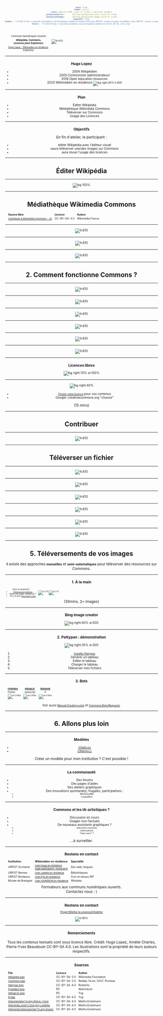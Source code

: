 ```yaml
---
marp: true
theme: urfist
_class:	Specify HTML class of slide’s <section> element.
_backgroundColor:		Setting background-color style of slide.
_backgroundImage:		Setting background-image style of slide.
paginate: true
header: '![h:60](https://upload.wikimedia.org/wikipedia/commons/thumb/5/5d/Logo-URFIST_reseau-orange.svg/600px-Logo-URFIST_reseau-orange.svg.png)'
footer: '![h:40](https://upload.wikimedia.org/wikipedia/commons/e/e5/CC_BY-SA_icon.svg)'

---
```

<!-- Scoped style -- >
<style scoped>* {text-align: center; }
table * { border: none; margin: 0; }
h1 {
  font-size: 1.9em;
  box-shadow: none;
}
p { text-align:center; font-size:80%; }
section p img { 
  display:block;
  margin-left: auto; 
  margin-right: auto;
  box-shadow: none;}

</style>
<p>Communs Numériques Ouverts</p>

![h:200](../img/logos/Commons-logo-en.svg)
<h1>La médiathèque Commons</h1>
<p><a class="link" href=https://fr.wikipédia.org/wiki/User:Hugo_en_résidence>Hugo Lopez - Wikimédien en résidence</a>.
<br>BMT, 2023.12.21</p>

---
<!-- Scoped style -->
<style scoped>
* {text-align: center; }
h1 {font-size: 1.5em}
table { margin: 0.5em;}
table * { border: none !important; margin: 0;}
section img, h1, p { 
  display:block;
  box-shadow: none;
}
</style>

|   |  |
|---|---|
| <small>Communs Numériques Ouverts</small> | |
| <h1>Wikipédia, Commons,<br>Licences pour Exploreurs</h1> | ![h:420](../img/logos/Commons-logo.svg) 
| <small><a class="link" href=https://fr.wikipédia.org/wiki/User:Hugo_en_résidence>Hugo Lopez - Wikimédien en résidence</a>.<br>Exploreur</small>

---
### Hugo Lopez
- 2004 Wikipédien 
- 2005 Commoniste (administrateur)
- 2016 Open education resources
- 2023 Wikimédien en résidence
![bg right:40% h:400](../img/Portrait-hugo.jpg)

---
### Plan
- Éditer Wikipédia
- Médiathèque Wikimédia Commons
- Téléverser sur Commons
- Usage des Licences

---
### Objectifs
<!-- 09:35 : SLIDE 44 -->
En fin d'atelier, le participant :
- éditer Wikipédia avec l'éditeur visuel
- saura téléverser une/des images sur Commons
- aura revue l'usage des licences

---
<!-- 11:00 -->
# Éditer Wikipédia
<!--
![bg 100%](./img/wmfr/Sciences_ouvertes_partager_sa_publication-7.png) 
-->

---
<!-- 11:00 Barre Editeur visuel -->
![bg 100%](../img/wmfr/Sciences_ouvertes_partager_sa_publication-13.png)


---
# Médiathèque Wikimedia Commons
<style scoped>
table * { font-size: 85%; }
</style>
<!-- Sources -->
| Source libre |  Licence | Auteur
|:----|:----|:---
[Contribuer à Wikimédia Commons - 1h](https://upload.wikimedia.org/wikipedia/commons/0/01/2023-06-16_Formation_Wikimedia_Commons_1_heure.pdf) | CC-BY-SA-3.0 | Wikimédia France

---
<!-- Introduction -- >
![h:610](../img/c1h/Commons-1h-s01.png)

---
<!-- Plan -- >
![h:610](../img/c1h/Commons-1h-s02.png)

---
<!--Histoire  -->
![h:610](../img/c1h/Commons-1h-s03.png)

---
<!-- Chiffres -->
![h:610](../img/c1h/Commons-1h-s04.png)

---
<!-- Quoi -->
![h:610](../img/c1h/Commons-1h-s05.png)

---
<!-- Comment Commons fonctionne ? 
![h:610](../img/c1h/Commons-1h-s06.png)-->
# 2. Comment fonctionne Commons ? 

---
<!-- A quoi sert Commons ? -->
![h:610](../img/c1h/Commons-1h-s07.png)

---
<!-- Role et positionement -->
![h:610](../img/c1h/Commons-1h-s08.png)

---
<!-- Mission : libre réutilisation -->
![h:610](../img/c1h/Commons-1h-s09.png)

---
<!-- Admins -->
![h:610](../img/c1h/Commons-1h-s10.png)

---
<!-- Robots-->
![h:610](../img/c1h/Commons-1h-s11.png)

---
<!-- Licences :  principe -->
![h:610](../img/c1h/Commons-1h-s12.png)

---
### Licences libres
<!-- Licence libre : échèle -->
![bg right:70% w:100%](../img/divers/Info_licences_CC-BY_fabriqueREL.jpg)

---
![bg right:40%](../img/so/Licence_choose.png)
- [Choisir votre licence](https://chooser-beta.creativecommons.org/) pour vos contenus
- Google: creativecommons.org "choose"

(15 mins)

---
<!-- Contribuer
![h:610](../img/c1h/Commons-1h-s14.png) -->
# Contribuer

---
<!-- Créer un compte -->
![h:610](../img/c1h/Commons-1h-s15.png)

---
# Téléverser un fichier

---
<!-- Importer son 1er fichier  -->
![h:610](../img/c1h/Commons-1h-s16.png)

---
<!-- Vérifier -->
![h:610](../img/c1h/Commons-1h-s17.png)

---
<!-- Choisir sa licence -->
![h:610](../img/c1h/Commons-1h-s18.png)

---
<!-- Vérifications -->
![h:610](../img/c1h/Commons-1h-s19.png)

---
<!-- Catégories -->
![h:610](../img/c1h/Commons-1h-s20.png)

---
<!-- Données structurées -->
![h:610](../img/c1h/Commons-1h-s21.png)

---
# 5. Téléversements de vos images
Il existe des approches **manuelles** et **semi-automatiques** pour téléverser des ressources sur Commons.

---
### 1. À la main
<small>
<table style="margin-left:0;">
<tr>
<td>

Osez la simplicité !
- [Téléverser sur Commons](https://commons.wikimedia.org/wiki/Special:Upload)
- Éditer une image, catégoriser ?
- On y va avec [Bing Image creator](https://www.bing.com/images/create/a-benevolent-young-red-dragon-resting-upon-a-rich-/1-657e40f8c39140d7b41fc122e81e1f62?id=DW245o%2Fa8BLmFSUQQBG0AA.aAfrzYFcu5BK%2Fbf3pBZB6w&view=detailv2&idpp=genimg&form=GCRIDP)

</td><td>

![h:270](../img/divers/Gallica_squirel.jpg) ![h:270](../img/divers/Dalle-3_Dragon.jpg)

</td>
</tr>
</table>
(30mins, 2+ images)
</small>

---
### Bing image creator
![bg right:40% w:500](../img/divers/Dalle-3_Dragon.jpg)

---
### 2. Pattypan : démonstration

![bg right:35% w:300](../img/logos/Pattypan.png)
1. [Installer Pattypan](https://commons.wikimedia.org/wiki/Commons:Pattypan/fr#Liens)
2. Générer un tableau
3. Editer le tableau
4. Charger le tableau
5. Téléverser mes fichiers


---
### 3. Bots
<small>

| [PyWikiBot](https://www.mediawiki.org/wiki/Manual:Pywikibot/Wikidata) | [WikiapiJS](https://kanasimi.github.io/wikiapi/) | [WikidataR](https://cran.r-project.org/web/packages/WikidataR/WikidataR.pdf)
|:--- |--- |---
| Python | Javascript | R 
| ![w:230px](../img/divers/Pywikibot_MW_gear_icon.svg.png)  | ![w:230px](../img/divers/WikiapiJS_MW_gear_icon.svg.png) | ![w:230px](../img/logos/R_logo.svg)

Voir aussi [Manual:Creating a bot](https://www.mediawiki.org/wiki/Manual:Creating_a_bot#JavaScript_(Node.js)) et [Commons:Bots/Requests](https://commons.wikimedia.org/wiki/Commons:Bots/Requests).
</small>

---
# 6. Allons plus loin

---
### Modèles
- [{{Gallica}}](https://commons.wikimedia.org/wiki/Template:Gallica)
- [{{WikiVoc}}](https://commons.wikimedia.org/wiki/Template:WikiVoc)

Créer un modèle pour mon institution ? 
C'est possible !

---
### La communauté
- Des forums
- Des pages d'aides
- Des ateliers graphiques
- Des innovations spontanées, frugales, participatives :
  - WikiShootMe
  - Lingualibre

---
### Commons et les IA-artistiques ?
- Discussion en cours
- Usages non-factuels
- De nouveaux assistants graphiques ?
  - retouches massives
  - colorisations
  - "faire sens" ?

...à surveiller.

---
<!-- Scoped style -->
<style scoped>
table * { font-size: .9em;}
</style>
## Restons en contact
| Institution | Wikimédien en résidence | Specialité
|:---- |:---- |:---|
| URFIST Occitanie | <a href="https://fr.wikipedia.org/wiki/user_talk:Hugo_en_résidence">User:Hugo en résidence</a><br>hugo.lopez@univ-toulouse.fr | Dev web, langues
| URFIST Rennes | <a href="https://fr.wikipedia.org/wiki/user_talk:Juliette_en_résidence">User:Juliette en résidence</a> | Bibliothèques
| URFIST Bordeaux | <a href="https://fr.wikipedia.org/wiki/user_talk:Pyb_en_résidence">User:Pyb en résidence</a> | Com et réseau WP
| Musée de Bretagne | <a href="https://fr.wikipedia.org/wiki/user_talk:VIGNERON_en_résidence">User:VIGNERON en résidence</a> | Wikidata
<center>Formateurs aux communs numériques ouverts.<br>Contactez nous : )
</center>

---
## Restons en contact
<div class="center">

[Projet:Wikifier la science/Infolettre](https://fr.wikipedia.org/wiki/Projet:Wikifier_la_science/Infolettre)

![h:90%](../img/so/WER_team.png)

</div>

---
#### Remerciements

Tous les contenus textuels sont sous licence libre.
Crédit: Hugo Lopez, Amélie Charles, Pierre-Yves Beaudouin CC-BY-SA 4.0.
Les illustrations sont la propriété de leurs auteurs respectifs.

---
<style scoped>
table {width: 100%; }* { font-size: 85%; }
</style>
<!-- Sources -->
### Sources

| File  |  Licence | Author |
|:----|:----|:---|
[Wikipedia logo](https://commons.wikimedia.org/wiki/File:Wikipedia-logo-v2.svg) | CC-BY-SA-3.0 | Wikimedia Foundation
[Commons logo](https://commons.wikimedia.org/wiki/File:Commons-logo.svg) | CC-BY-SA-3.0 | Reidab, Grunt, 3247, Pumbaa
[Pattypan logo](https://commons.wikimedia.org/wiki/File:Pattypan.svg) | CC-BY-SA-4.0 | Rickterto
[Pywikibot logo](https://commons.wikimedia.org/wiki/File:Pywikibot_MW_gear_icon.svg) | PD |	Watchduck
[WikiapiJS logo](https://commons.wikimedia.org/wiki/File:WikiapiJS_MW_gear_icon.svg) | PD | Yug
[R logo](https://commons.wikimedia.org/wiki/File:R_logo.svg) | CC-BY-SA-4.0 | Yug
[Dokumentator*in.png (Pierre-Yves)](https://commons.wikimedia.org/wiki/File:Dokumentator*in.png) | CC-BY-SA-4.0 | Mathis Eckelmann
[Wikimedia_Autor%2Ain.png (Juliette)](https://commons.wikimedia.org/wiki/File:Wikimedia_Autor%2Ain.png) | CC-BY-SA-4.0 | Mathis Eckelmann
[Wikimedia Datensammler*in.png (Hugo)](https://commons.wikimedia.org/wiki/File:Wikimedia_Datensammler*in.png) | CC-BY-SA-4.0 | Mathis Eckelmann
